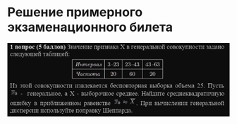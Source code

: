 # Решение примерного экзаменационного билета

![Вопрос 1](https://github.com/majakovsky/FA/blob/main/2nd_course/Mathematical_Statistics/Exams/sample_exam/images/1.png)

